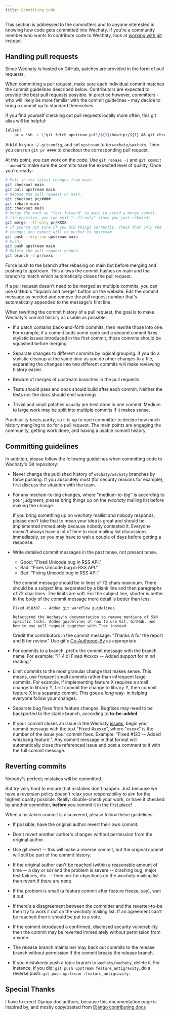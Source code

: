 ```yaml
---
title: Committing code
---
```


This section is addressed to the committers and to anyone interested in knowing
how code gets committed into Wechaty. If you're a community member who wants to
contribute code to Wechaty, look at [working with git](working-with-git.md) instead.

## Handling pull requests

Since Wechaty is hosted on GitHub, patches are provided in the form of pull
requests.

When committing a pull request, make sure each individual commit matches the
commit guidelines described below. Contributors are expected to provide the
best pull requests possible. In practice however, committers - who will likely
be more familiar with the commit guidelines - may decide to bring a commit up
to standard themselves.

If you find yourself checking out pull requests locally more often, this git
alias will be helpful:

```sh
[alias]
    pr = !sh -c \"git fetch upstream pull/${1}/head:pr/${1} && git checkout pr/${1}\"
```

Add it to your ``~/.gitconfig``, and set ``upstream`` to be ``wechaty/wechaty``.
Then you can run ``git pr ####`` to checkout the corresponding pull request.

At this point, you can work on the code. Use ``git rebase -i`` and ``git
commit --amend`` to make sure the commits have the expected level of quality.
Once you're ready:

```sh
# Pull in the latest changes from main.
git checkout main
git pull upstream main
# Rebase the pull request on main.
git checkout pr/####
git rebase main
git checkout main
# Merge the work as "fast-forward" to main to avoid a merge commit.
# (in practice, you can omit "--ff-only" since you just rebased)
git merge --ff-only pr/XXXX
# If you're not sure if you did things correctly, check that only the
# changes you expect will be pushed to upstream.
git push --dry-run upstream main
# Push!
git push upstream main
# Delete the pull request branch.
git branch -d pr/xxxx
```

Force push to the branch after rebasing on main but before merging and pushing
to upstream. This allows the commit hashes on main and the branch to match
which automatically closes the pull request.

If a pull request doesn't need to be merged as multiple commits, you can use
GitHub's "Squash and merge" button on the website. Edit the commit message as
needed and remove
the pull request number that's automatically appended to the message's first
line.

When rewriting the commit history of a pull request, the goal is to make
Wechaty's commit history as usable as possible:

- If a patch contains back-and-forth commits, then rewrite those into one.
  For example, if a commit adds some code and a second commit fixes stylistic
  issues introduced in the first commit, those commits should be squashed
  before merging.

- Separate changes to different commits by logical grouping: if you do a
  stylistic cleanup at the same time as you do other changes to a file,
  separating the changes into two different commits will make reviewing
  history easier.

- Beware of merges of upstream branches in the pull requests.

- Tests should pass and docs should build after each commit. Neither the
  tests nor the docs should emit warnings.

- Trivial and small patches usually are best done in one commit. Medium to
  large work may be split into multiple commits if it makes sense.

Practicality beats purity, so it is up to each committer to decide how much
history mangling to do for a pull request. The main points are engaging the
community, getting work done, and having a usable commit history.

## Committing guidelines

In addition, please follow the following guidelines when committing code to
Wechaty's Git repository:

- Never change the published history of ``wechaty/wechaty`` branches by force
  pushing. If you absolutely must (for security reasons for example), first
  discuss the situation with the team.

- For any medium-to-big changes, where "medium-to-big" is according to
  your judgment, please bring things up on the _wechaty_
  mailing list before making the change.

  If you bring something up on _wechaty_ mailist and nobody responds,
  please don't take that to mean your idea is great and should be
  implemented immediately because nobody contested it. Everyone doesn't always
  have a lot of time to read mailing list discussions immediately, so you may
  have to wait a couple of days before getting a response.

- Write detailed commit messages in the past tense, not present tense.

  - Good: "Fixed Unicode bug in RSS API."
  - Bad: "Fixes Unicode bug in RSS API."
  - Bad: "Fixing Unicode bug in RSS API."

  The commit message should be in lines of 72 chars maximum. There should be
  a subject line, separated by a blank line and then paragraphs of 72 char
  lines. The limits are soft. For the subject line, shorter is better. In the
  body of the commit message more detail is better than less:

  ```text
  Fixed #18307 -- Added git workflow guidelines.

  Refactored the Wechaty's documentation to remove mentions of SVN
  specific tasks. Added guidelines of how to use Git, GitHub, and
  how to use pull request together with Trac instead.
  ```

  Credit the contributors in the commit message: "Thanks A for the report and B
  for review." Use git's [Co-Authored-By][Co-Authored-By] as appropriate.

  [Co-Authored-By]: https://help.github.com/articles/creating-a-commit-with-multiple-authors/

- For commits to a branch, prefix the commit message with the branch name.
  For example: "[1.4.x] Fixed #xxxxx -- Added support for mind reading."

- Limit commits to the most granular change that makes sense. This means,
  use frequent small commits rather than infrequent large commits. For
  example, if implementing feature X requires a small change to library Y,
  first commit the change to library Y, then commit feature X in a separate
  commit. This goes a _long_ way- in helping everyone follow your changes.

- Separate bug fixes from feature changes. Bugfixes may need to be backported
  to the stable branch, according to **to-be-added**.

- If your commit closes an issue in the Wechaty [issues](https://github.com/wechaty/wechaty/issues),
  begin your commit message with the text "Fixed #xxxxx", where "xxxxx" is the
  number of the issue your commit fixes. Example: "Fixed #123 -- Added
  whizbang feature.". Any commit message in that format will automatically
  close the referenced issue and post a comment
  to it with the full commit message.

## Reverting commits

Nobody's perfect; mistakes will be committed.

But try very hard to ensure that mistakes don't happen. Just because we have a
reversion policy doesn't relax your responsibility to aim for the highest
quality possible. Really: double-check your work, or have it checked by
another committer, **before** you commit it in the first place!

When a mistaken commit is discovered, please follow these guidelines:

- If possible, have the original author revert their own commit.

- Don't revert another author's changes without permission from the
  original author.

- Use git revert -- this will make a reverse commit, but the original
  commit will still be part of the commit history.

- If the original author can't be reached (within a reasonable amount
  of time -- a day or so) and the problem is severe -- crashing bug,
  major test failures, etc. -- then ask for objections on the
  _wechaty_ mailing list then revert if there are none.

- If the problem is small (a feature commit after feature freeze,
  say), wait it out.

- If there's a disagreement between the committer and the
  reverter-to-be then try to work it out on the _wechaty_
  mailing list. If an agreement can't be reached then it should
  be put to a vote.

- If the commit introduced a confirmed, disclosed security
  vulnerability then the commit may be reverted immediately without
  permission from anyone.

- The release branch maintainer may back out commits to the release
  branch without permission if the commit breaks the release branch.

- If you mistakenly push a topic branch to ``wechaty/wechaty``, delete it.
  For instance, if you did: ``git push upstream feature_antigravity``,
  do a reverse push: ``git push upstream :feature_antigravity``.

## Special Thanks

I have to credit Django doc authors, because this documentation page is inspired by, and mostly copy/pasted from [Django contributing docs](https://github.com/django/django/blob/main/docs/internals/contributing/committing-code.txt)
